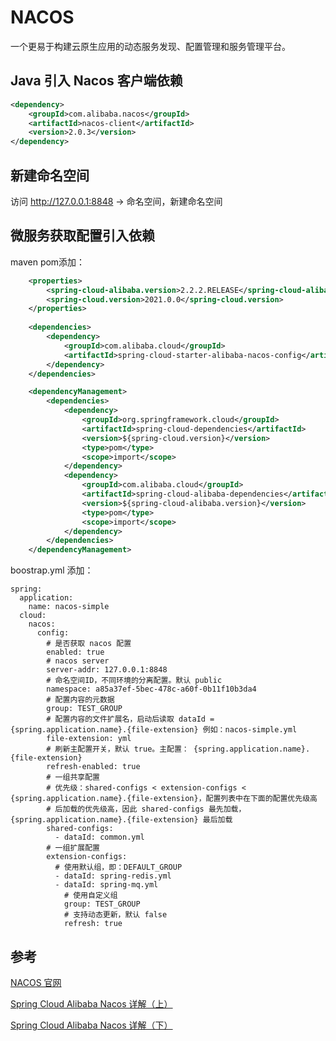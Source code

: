 # NACOS
一个更易于构建云原生应用的动态服务发现、配置管理和服务管理平台。

## Java 引入 Nacos 客户端依赖
```xml
<dependency>
    <groupId>com.alibaba.nacos</groupId>
    <artifactId>nacos-client</artifactId>
    <version>2.0.3</version>
</dependency>
```
## 新建命名空间
访问 http://127.0.0.1:8848 -> 命名空间，新建命名空间

## 微服务获取配置引入依赖
maven pom添加：
```xml
    <properties>
        <spring-cloud-alibaba.version>2.2.2.RELEASE</spring-cloud-alibaba.version>
        <spring-cloud.version>2021.0.0</spring-cloud.version>
    </properties>
    
    <dependencies>
        <dependency>
            <groupId>com.alibaba.cloud</groupId>
            <artifactId>spring-cloud-starter-alibaba-nacos-config</artifactId>
        </dependency>
    </dependencies>

    <dependencyManagement>
        <dependencies>
            <dependency>
                <groupId>org.springframework.cloud</groupId>
                <artifactId>spring-cloud-dependencies</artifactId>
                <version>${spring-cloud.version}</version>
                <type>pom</type>
                <scope>import</scope>
            </dependency>
            <dependency>
                <groupId>com.alibaba.cloud</groupId>
                <artifactId>spring-cloud-alibaba-dependencies</artifactId>
                <version>${spring-cloud-alibaba.version}</version>
                <type>pom</type>
                <scope>import</scope>
            </dependency>
        </dependencies>
    </dependencyManagement>
```
boostrap.yml 添加：
```
spring:
  application:
    name: nacos-simple
  cloud:
    nacos:
      config:
        # 是否获取 nacos 配置
        enabled: true
        # nacos server
        server-addr: 127.0.0.1:8848
        # 命名空间ID，不同环境的分离配置。默认 public
        namespace: a85a37ef-5bec-478c-a60f-0b11f10b3da4
        # 配置内容的元数据
        group: TEST_GROUP
        # 配置内容的文件扩展名，启动后读取 dataId = {spring.application.name}.{file-extension} 例如：nacos-simple.yml
        file-extension: yml
        # 刷新主配置开关，默认 true。主配置： {spring.application.name}.{file-extension}
        refresh-enabled: true
        # 一组共享配置
        # 优先级：shared-configs < extension-configs < {spring.application.name}.{file-extension}，配置列表中在下面的配置优先级高
        # 后加载的优先级高，因此 shared-configs 最先加载，{spring.application.name}.{file-extension} 最后加载
        shared-configs:
          - dataId: common.yml
        # 一组扩展配置
        extension-configs:
          # 使用默认组，即：DEFAULT_GROUP
          - dataId: spring-redis.yml
          - dataId: spring-mq.yml
            # 使用自定义组
            group: TEST_GROUP
            # 支持动态更新，默认 false
            refresh: true
```


## 参考
[NACOS 官网](https://nacos.io/zh-cn/)

[Spring Cloud Alibaba Nacos 详解（上）](https://developer.aliyun.com/learning/course/724?spm=a2c6h.14164896.0.0.61fe435bMAan0l)

[Spring Cloud Alibaba Nacos 详解（下）](https://developer.aliyun.com/learning/course/725?spm=a2c6h.14164896.0.0.61fe435bMAan0l)
